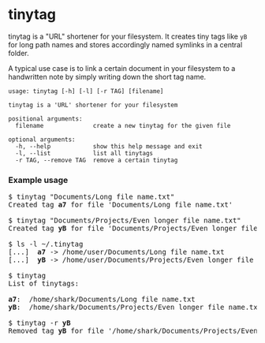 # tinytag

tinytag is a "URL" shortener for your filesystem. It creates tiny tags like `yB` for long path names and stores accordingly named symlinks in a central folder.

A typical use case is to link a certain document in your filesystem to a handwritten note by simply writing down the short tag name.

```
usage: tinytag [-h] [-l] [-r TAG] [filename]

tinytag is a 'URL' shortener for your filesystem

positional arguments:
  filename              create a new tinytag for the given file

optional arguments:
  -h, --help            show this help message and exit
  -l, --list            list all tinytags
  -r TAG, --remove TAG  remove a certain tinytag
```

### Example usage

<pre>
$ tinytag "Documents/Long file name.txt" 
Created tag <b>a7</b> for file 'Documents/Long file name.txt'

$ tinytag "Documents/Projects/Even longer file name.txt" 
Created tag <b>yB</b> for file 'Documents/Projects/Even longer file name.txt'

$ ls -l ~/.tinytag
[...]  <b>a7</b> -> /home/user/Documents/Long file name.txt
[...]  <b>yB</b> -> /home/user/Documents/Projects/Even longer file name.txt

$ tinytag
List of tinytags:

<b>a7</b>:  /home/shark/Documents/Long file name.txt
<b>yB</b>:  /home/shark/Documents/Projects/Even longer file name.txt

$ tinytag -r <b>yB</b>
Removed tag <b>yB</b> for file '/home/shark/Documents/Projects/Even longer file name.txt'
</pre>
